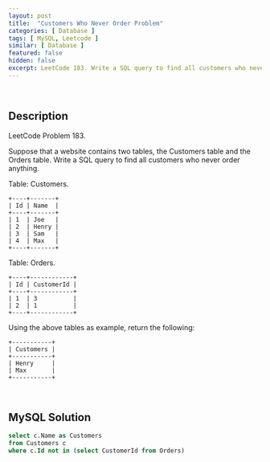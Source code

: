 ```yaml
---
layout: post
title:  "Customers Who Never Order Problem"
categories: [ Database ]
tags: [ MySQL, Leetcode ]
similar: [ Database ]
featured: false
hidden: false
excerpt: LeetCode 183. Write a SQL query to find all customers who never order anything.
---
```


<br />

## Description

LeetCode Problem 183. 

Suppose that a website contains two tables, the Customers table and the Orders table. Write a SQL query to find all customers who never order anything.

Table: Customers.

```
+----+-------+
| Id | Name  |
+----+-------+
| 1  | Joe   |
| 2  | Henry |
| 3  | Sam   |
| 4  | Max   |
+----+-------+
```

Table: Orders.

```
+----+------------+
| Id | CustomerId |
+----+------------+
| 1  | 3          |
| 2  | 1          |
+----+------------+
```

Using the above tables as example, return the following:

```
+-----------+
| Customers |
+-----------+
| Henry     |
| Max       |
+-----------+
```

<br />

## MySQL Solution


```sql
select c.Name as Customers
from Customers c
where c.Id not in (select CustomerId from Orders)
```
